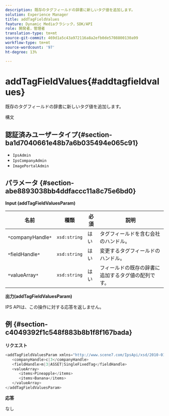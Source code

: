 ```yaml
---
description: 既存のタグフィールドの辞書に新しいタグ値を追加します。
solution: Experience Manager
title: addTagFieldValues
feature: Dynamic Mediaクラシック，SDK/API
role: 開発者，管理者
translation-type: tm+mt
source-git-commit: 469d1a5c43a972116a8a2efb0de5708800130a99
workflow-type: tm+mt
source-wordcount: '97'
ht-degree: 13%

---
```



# addTagFieldValues{#addtagfieldvalues}

既存のタグフィールドの辞書に新しいタグ値を追加します。

構文

## 認証済みユーザータイプ{#section-ba1d7040661e48b7a6b035494e065c91}

* `IpsAdmin`
* `IpsCompanyAdmin`
* `ImagePortalAdmin`

## パラメータ {#section-abe8893038bb4ddfaccc11a8c75e6bd0}

**Input (addTagFieldValuesParam)**

| 名前 | 種類 | 必須 | 説明 |
|---|---|---|---|
| `*`companyHandle`*` | `xsd:string` | はい | タグフィールドを含む会社のハンドル。 |
| `*`fieldHandle`*` | `xsd:string` | はい | 変更するタグフィールドのハンドル。 |
| `*`valueArray`*` | `xsd:string` | はい | フィールドの既存の辞書に追加するタグ値の配列です。 |

**出力(addTagFieldValuesParam)**

IPS APIは、この操作に対する応答を返しません。

## 例 {#section-c4049392f1c548f883b8b1f8f167bada}

**リクエスト**

```java
<addTagFieldValuesParam xmlns="http://www.scene7.com/IpsApi/xsd/2010-01-31">
   <companyHandle>c|3</companyHandle>
   <fieldHandle>m|3|ASSET|SingleFixedTag</fieldHandle>
   <valueArray>
      <items>Pineapple</items>
      <items>Banana</items>
   </valueArray>
</addTagFieldValuesParam>
```

**応答**

なし
